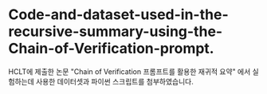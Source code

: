 # Code-and-dataset-used-in-the-recursive-summary-using-the-Chain-of-Verification-prompt.
HCLT에 제출한 논문 "Chain of Verification 프롬프트를 활용한 재귀적 요약" 에서 실험하는데 사용한 데이터셋과 파이썬 스크립트를 첨부하였습니다.
